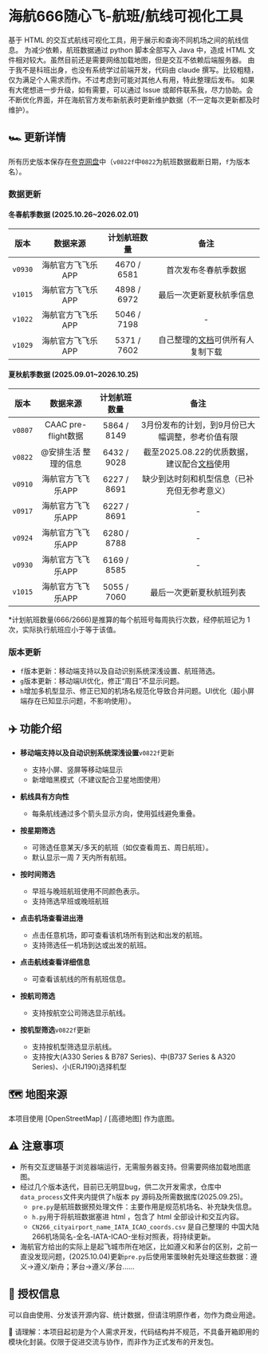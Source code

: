 # 海航666随心飞-航班/航线可视化工具

基于 HTML 的交互式航线可视化工具，用于展示和查询不同机场之间的航线信息。
为减少依赖，航班数据通过 python 脚本全部写入 Java 中，造成 HTML 文件相对较大。虽然目前还是需要网络加载地图，但是交互不依赖后端服务器。
由于我不是科班出身，也没有系统学过前端开发，代码由 claude 撰写。比较粗糙，仅为满足个人需求而作。不过考虑到可能对其他人有用，特此整理后发布。
如果有大佬想进一步升级，如有需要，可以通过 Issue 或邮件联系我，尽力协助。会不断优化界面，并在海航官方发布新航表时更新维护数据（不一定每次更新都及时维护）。

## 🏎️ 更新详情
所有历史版本保存在[夸克网盘](https://pan.quark.cn/s/617159da3ecd)中（`v0822f`中`0822`为航班数据截断日期，`f`为版本名）。
### **数据更新**
#### 冬春航季数据 (2025.10.26~2026.02.01)
| 版本 | 数据来源 | 计划航班数量 | 备注 |
|:---:|:---:|:---:|:---:|
|`v0930`| 海航官方飞飞乐APP | 4670 / 6581 | 首次发布冬春航季数据 |
|`v1015`| 海航官方飞飞乐APP | 4898 / 6972 | 最后一次更新夏秋航季信息 |
|`v1022`| 海航官方飞飞乐APP | 5046 / 7198 | - |
|`v1029`| 海航官方飞飞乐APP | 5371 / 7602 | 自己整理的[文档](https://www.kdocs.cn/l/cqeWjFOoTyN7)可供所有人复制下载 |

#### 夏秋航季数据 (2025.09.01~2026.10.25)
| 版本 | 数据来源 | 计划航班数量 | 备注 |
|:---:|:---:|:---:|:---:|
|`v0807`| CAAC pre-flight数据 | 5864 / 8149 | 3月份发布的计划，到9月份已大幅调整，参考价值有限 |
|`v0822`| @安排生活 整理的信息 | 6432 / 9028 | 截至2025.08.22的优质数据，建议配合[文档](https://docs.qq.com/sheet/DY2Zsd2FEZVNKZE1T?tab=BB08J2)使用 |
|`v0910`| 海航官方飞飞乐APP | 6227 / 8691 | 缺少到达时刻和机型信息（已补充但无参考意义） |
|`v0917`| 海航官方飞飞乐APP | 6227 / 8691 | - |
|`v0924`| 海航官方飞飞乐APP | 6280 / 8788 | - |
|`v0930`| 海航官方飞飞乐APP | 6169 / 8585 | - |
|`v1015`| 海航官方飞飞乐APP | 5055 / 7060 | 最后一次更新夏秋航班列表 ||`v1022`| 海航官方飞飞乐APP | 5055 / 7060 | 保留夏秋航班列表供参考 |

*计划航班数量(666/2666)是推算的每个航班号每周执行次数，经停航班记为 1 次，实际执行航班应小于等于该值。

### **版本更新**
  - `f`版本更新：移动端支持以及自动识别系统深浅设置、航班筛选。
  - `g`版本更新：移动端UI优化，修正“周日”不显示问题。
  - `h`增加多机型显示、修正已知的机场名规范化导致合并问题。UI优化（超小屏端存在已知显示问题，不影响使用）。

## ✈️ 功能介绍
- **移动端支持以及自动识别系统深浅设置**`v0822f`更新
  - 支持小屏、竖屏等移动端显示
  - 新增暗黑模式（不建议配合卫星地图使用）

- **航线具有方向性**
  - 每条航线通过多个箭头显示方向，使用弧线避免重叠。

- **按星期筛选**
  - 可筛选任意某天/多天的航班（如仅查看周五、周日航班）。
  - 默认显示一周 7 天内所有航班。

- **按时间筛选**
  - 早班与晚班航班使用不同颜色表示。
  - 支持筛选早班或晚班航班

- **点击机场查看进出港**
  - 点击任意机场，即可查看该机场所有到达和出发的航班。
  - 支持筛选任一机场到达或出发的航班。

- **点击航线查看详细信息**
  - 可查看该航线的所有航班信息。

- **按航司筛选**
  - 支持按航空公司筛选显示航线。
 
- **按机型筛选**`v0822f`更新
  - 支持按机型筛选显示航线。
  - 支持按大(A330 Series & B787 Series)、中(B737 Series & A320 Series)、小(ERJ190)选择机型

## 🗺️ 地图来源

本项目使用 [OpenStreetMap] / [高德地图] 作为底图。

## ⚠️ 注意事项

- 所有交互逻辑基于浏览器端运行，无需服务器支持。但需要网络加载地图底图。
- 经过几个版本迭代，目前已无明显bug，供二次开发需求，仓库中`data_process`文件夹内提供了`h`版本 py 源码及所需数据库(2025.09.25)。
  - `pre.py`是航班数据预处理文件：主要作用是规范机场名、补充缺失信息。
  - `h.py`用于将航班数据塞进 html ，包含了 html 全部设计和交互内容。
  - `CN266_cityairport_name_IATA_ICAO_coords.csv` 是自己整理的 中国大陆266机场简名-全名-IATA-ICAO-坐标对照表，将持续更新。
- 海航官方给出的实际上是起飞城市所在地区，比如遵义和茅台的区别，之前一直没发现问题，(2025.10.04)更新`pre.py`后使用笨蛋映射先处理这些数据：遵义->遵义/新舟；茅台->遵义/茅台......

## 📄 授权信息

可以自由使用、分发该开源内容、统计数据，但请注明原作者，勿作为商业用途。

🚧 请理解：本项目起初是为个人需求开发，代码结构并不规范，不具备开箱即用的模块化封装。仅限于促进交流与协作，而非作为正式发布的开发包。

